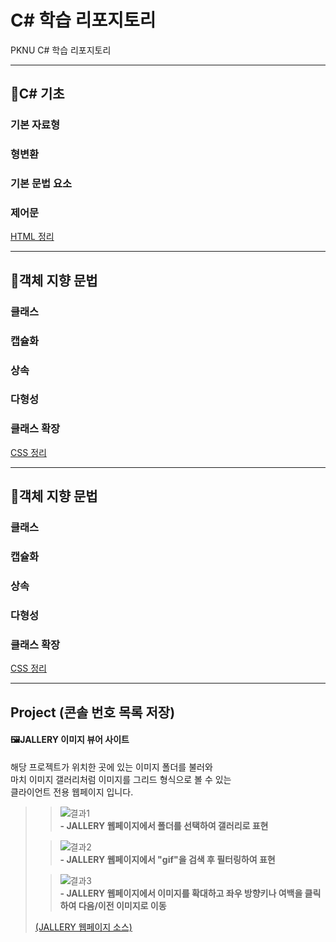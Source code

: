 # C# 학습 리포지토리

PKNU C# 학습 리포지토리

------------------------
## 📕C# 기초

### 기본 자료형

### 형변환

### 기본 문법 요소

### 제어문

[HTML 정리](01_HTML)

------------------------
## 📙객체 지향 문법

### 클래스

### 캡슐화

### 상속

### 다형성

### 클래스 확장

[CSS 정리](02_CSS)

------------------------
## 📙객체 지향 문법

### 클래스

### 캡슐화

### 상속

### 다형성

### 클래스 확장

[CSS 정리](02_CSS)

------------------------
## Project (콘솔 번호 목록 저장)

#### 🖼JALLERY 이미지 뷰어 사이트
해당 프로젝트가 위치한 곳에 있는 이미지 폴더를 불러와  
마치 이미지 갤러리처럼 이미지를 그리드 형식으로 볼 수 있는  
클라이언트 전용 웹페이지 입니다.
  
>>![결과1](ref_images/intro_page.png "전체 웹페이지")  
>>**- JALLERY 웹페이지에서 폴더를 선택하여 갤러리로 표현**
>     
>           
>     
>>![결과2](ref_images/search_page.png "웹페이지 검색")  
>>**- JALLERY 웹페이지에서 "gif"을 검색 후 필터링하여 표현**
>   
>   
>     
>>![결과3](ref_images/move_page.png "웹페이지 이동")  
>>**- JALLERY 웹페이지에서 이미지를 확대하고 좌우 방향키나 여백을 클릭하여 다음/이전 이미지로 이동**
>   
>         
>   
>[(JALLERY 웹페이지 소스)](04_PROJECT)

